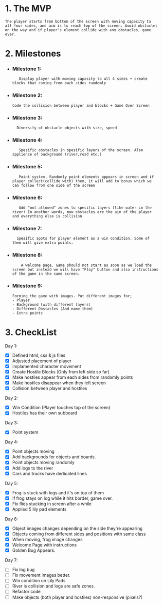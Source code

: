 # 1. The MVP

    The player starts from bottom of the screen with moving capacity to all four sides, and aim is to reach top of the screen. Avoid obstacles on the way and if player's element collide with any obstacles, game over.

# 2. Milestones

- ### Milestone 1:
         Display player with moving capasity to all 4 sides + create blocks that coming from each sides randomly
- ### Milestone 2:
      Code the collision between player and blocks + Game Over Screen
- ### Milestone 3:
        Diversify of obstacle objects with size, speed
- ### Milestone 4:
         Spesific obstacles in spesific layers of the screen. Also applience of background (river,road etc.)
- ### Milestone 5:
         Point system. Randomly point elements appears in screen and if player collect(collide with) them, it will add to bonus which we can follow from one side of the screen
- ### Milestone 6:
         Add "not allowed" zones to spesific layers (like water in the river) In another words, now obstacles are the aim of the player and everything else is collision
- ### Milestone 7:
        Spesific spots for player element as a win condition. Some of them will give extra points.
- ### Milestone 8:
          A welcome page. Game should not start as soon as we load the screen but instead we will have "Play" button and also instructions of the game in the same screen.
- ### Milestone 9:
      Forming the game with images. Put different images for;
      - Player
      - Background (with different layers)
      - Different Obstacles (And name them)
      - Extra points

# 3. CheckList

Day 1:

- [x] Defined html, css & js files
- [x] Adjusted placement of player
- [x] Implamented character movement
- [x] Create Hostile Blocks (Only from left side so far)
- [x] Make hostiles appear from each sides from randomly points
- [x] Make hostiles disappear when they left screen
- [x] Collision between player and hostiles

Day 2:

- [x] Win Condition (Player touches top of the screen)
- [x] Hostiles has their own subboard

Day 3:

- [x] Point system

Day 4:

- [x] Point objects moving
- [x] Add backgrounds for objects and boards.
- [x] Point objects moving randomly
- [x] Add logs to the river
- [x] Cars and trucks have dedicated lines

Day 5:

- [x] Frog is stuck with logs and it's on top of them
- [x] If frog stays on log while it hits border, game over.
- [x] Fix flies stucking in screen after a while
- [x] Applied 5 lily pad elements

Day 6:

- [x] Object images changes depending on the side they're appearing
- [x] Objects coming from different sides and positions with same class
- [x] When moving, frog image changes
- [x] Welcome Page with instructions
- [x] Golden Bug Appears.

Day 7:

- [ ] Fix log bug
- [ ] Fix movement images better.
- [ ] Win condition on Lily Pads
- [ ] River is collision and logs are safe zones.
- [ ] Refactor code
- [ ] Make objects (both player and hostiles) non-responsive (pixels?)
